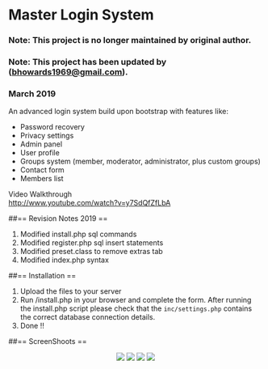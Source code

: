 Master Login System  
===================  

### Note: This project is no longer maintained by original author.
### Note: This project has been updated by (bhowards1969@gmail.com).
### March 2019

An advanced login system build upon bootstrap with features like:
- Password recovery  
- Privacy settings  
- Admin panel  
- User profile  
- Groups system (member, moderator, administrator, plus custom groups)  
- Contact form  
- Members list  

Video Walkthrough  
http://www.youtube.com/watch?v=y7SdQfZfLbA

##== Revision Notes 2019 ==

1. Modified install.php sql commands
2. Modified register.php sql insert statements
3. Modified preset.class to remove extras tab
4. Modified index.php syntax

##== Installation ==  

1. Upload the files to your server  
2. Run /install.php in your browser and complete the form. 
After running the install.php script please check that the `inc/settings.php` contains the correct database connection details.
3. Done !!


##== ScreenShoots ==  

<p align="center">
  <img src="http://puu.sh/3gtZd.png"/>
  <img src="http://puu.sh/34xRK.png"/>
  <img src="http://puu.sh/34ytf.png"/>
  <img src="http://puu.sh/34yuS.png"/>
</p>

